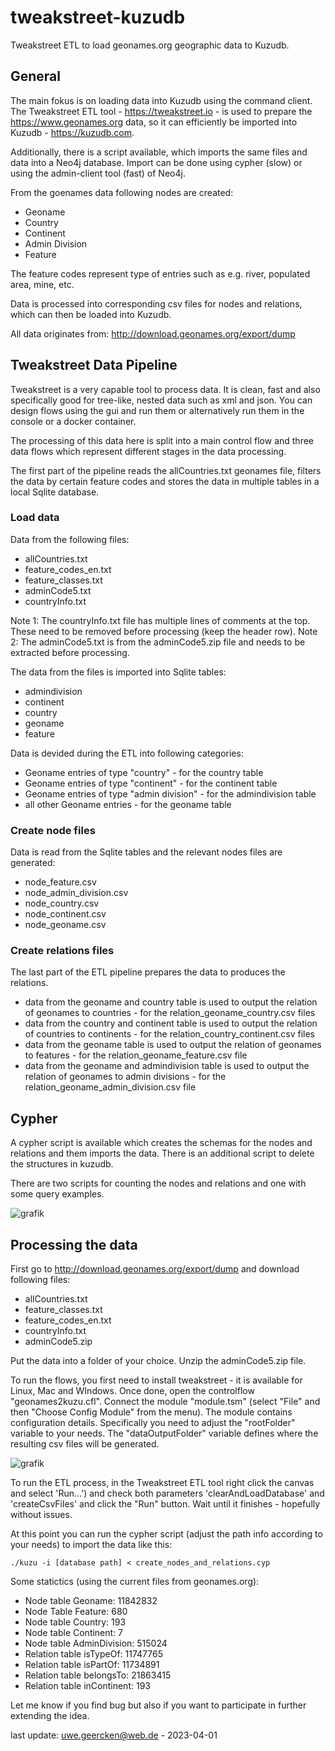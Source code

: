 # tweakstreet-kuzudb
Tweakstreet ETL to load geonames.org geographic data to Kuzudb.

## General
The main fokus is on loading data into Kuzudb using the command client. The Tweakstreet ETL tool - https://tweakstreet.io - is used to prepare the https://www.geonames.org data, so it can efficiently be imported into Kuzudb - https://kuzudb.com.

Additionally, there is a script available, which imports the same files and data into a Neo4j database. Import can be done using cypher (slow) or using the admin-client tool (fast) of Neo4j.

From the goenames data following nodes are created:
- Geoname
- Country
- Continent
- Admin Division
- Feature

The feature codes represent type of entries such as e.g. river, populated area, mine, etc.

Data is processed into corresponding csv files for nodes and relations, which can then be loaded into Kuzudb.

All data originates from: http://download.geonames.org/export/dump

## Tweakstreet Data Pipeline
Tweakstreet is a very capable tool to process data. It is clean, fast and also specifically good for tree-like, nested data such as xml and json. You can design flows using the gui and run them or alternatively run them in the console or a docker container.

The processing of this data here is split into a main control flow and three data flows which represent different stages in the data processing.

The first part of the pipeline reads the allCountries.txt geonames file, filters the data by certain feature codes and stores the data in multiple tables in a local Sqlite database.

### Load data
Data from the following files:
- allCountries.txt
- feature_codes_en.txt
- feature_classes.txt
- adminCode5.txt
- countryInfo.txt

Note 1: The countryInfo.txt file has multiple lines of comments at the top. These need to be removed before processing (keep the header row).
Note 2: The adminCode5.txt is from the adminCode5.zip file and needs to be extracted before processing.

The data from the files is imported into Sqlite tables:
- admindivision
- continent
- country
- geoname
- feature

Data is devided during the ETL into following categories:
- Geoname entries of type "country" - for the country table
- Geoname entries of type "continent" - for the continent table
- Geoname entries of type "admin division" - for the admindivision table
- all other Geoname entries - for the geoname table

### Create node files
Data is read from the Sqlite tables and the relevant nodes files are generated:
- node_feature.csv
- node_admin_division.csv
- node_country.csv
- node_continent.csv
- node_geoname.csv

### Create relations files
The last part of the ETL pipeline prepares the data to produces the relations.
- data from the geoname and country table is used to output the relation of geonames to countries - for the relation_geoname_country.csv files
- data from the country and continent table is used to output the relation of countries to continents - for the relation_country_continent.csv files
- data from the geoname table is used to output the relation of geonames to features - for the relation_geoname_feature.csv file
- data from the geoname and admindivision table is used to output the relation of geonames to admin divisions - for the relation_geoname_admin_division.csv file

## Cypher
A cypher script is available which creates the schemas for the nodes and relations and them imports the data. There is an additional script to delete the structures in kuzudb.

There are two scripts for counting the nodes and relations and one with some query examples.

![grafik](https://user-images.githubusercontent.com/6207140/222886182-171b3715-64fb-4a0c-b92e-76cae5a75d43.png)

## Processing the data
First go to http://download.geonames.org/export/dump and download following files:
- allCountries.txt
- feature_classes.txt
- feature_codes_en.txt
- countryInfo.txt
- adminCode5.zip

Put the data into a folder of your choice. Unzip the adminCode5.zip file.

To run the flows, you first need to install tweakstreet - it is available for Linux, Mac and WIndows. Once done, open the controlflow "geonames2kuzu.cfl". Connect the module "module.tsm" (select "File" and then "Choose Config Module" from the menu). The module contains configuration details. Specifically you need to adjust the "rootFolder" variable to your needs. The "dataOutputFolder" variable defines where the resulting csv files will be generated.

![grafik](https://user-images.githubusercontent.com/6207140/222886105-5033ec86-59f6-41ef-a1eb-d4010a10d161.png)

To run the ETL process, in the Tweakstreet ETL tool right click the canvas and select 'Run...') and check both parameters 'clearAndLoadDatabase' and 'createCsvFiles' and click the "Run" button. Wait until it finishes - hopefully without issues.

At this point you can run the cypher script (adjust the path info according to your needs) to import the data like this:

```
./kuzu -i [database path] < create_nodes_and_relations.cyp
```

Some statictics (using the current files from geonames.org):
- Node table Geoname: 11842832
- Node Table Feature: 680
- Node table Country: 193
- Node table Continent: 7
- Node table AdminDivision: 515024
- Relation table isTypeOf: 11747765
- Relation table isPartOf: 11734891
- Relation table belongsTo: 21863415
- Relation table inContinent: 193

Let me know if you find bug but also if you want to participate in further extending the idea.

last update: uwe.geercken@web.de - 2023-04-01
